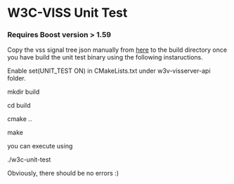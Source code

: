 # W3C-VISS Unit Test

### Requires Boost version > 1.59

Copy the vss signal tree json manually from [here](https://github.com/GENIVI/vehicle_signal_specification/blob/master/vss_rel_1.0.json) to the build directory once you have build the unit test binary using the following instaructions.

Enable set(UNIT_TEST ON) in CMakeLists.txt under w3v-visserver-api folder.

mkdir build

cd build

cmake ..

make


you can execute using

./w3c-unit-test

Obviously, there should be no errors :)
